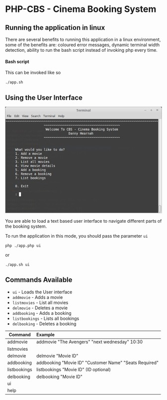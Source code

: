 # PHP-CBS - Cinema Booking System

## Running the application in linux

There are several benefits to running this application in a 
linux environment, some of the benefits are: coloured error
 messages, dynamic terminal width detection, ability to run
 the bash script instead of invoking php every time.
 
#### Bash script

This can be invoked like so
```
./app.sh
```

## Using the User Interface

![ui example](https://raw.githubusercontent.com/ChubbyNinja/php-cbs/master/ui-example.png "Example UI")


You are able to load a text based user interface to navigate
different parts of the booking system.

To run the application in this mode, you should pass the parameter `ui`

```
php ./app.php ui
```
or

```
./app.sh ui
```

## Commands Available

 - `ui` - Loads the User interface
 - `addmovie` - Adds a movie
 - `listmovies` - List all movies
 - `delmovie` - Deletes a movie
 - `addbooking` - Adds a booking
 - `listbookings` - Lists all bookings
 - `delbooking` - Deletes a booking
 
 
 
 | Command | Example |
 | --- | :--- |
 | addmovie | addmovie "The Avengers" "next wednesday" 10:30 |
 | listmovies | |
 | delmovie | delmovie "Movie ID" |
 | addbooking | addbooking "Movie ID" "Customer Name" "Seats Required" |
 | listbookings | listbookings "Movie ID" (ID optional) |
 | delbooking | delbooking "Movie ID" |
 | ui | |
 | help | |
